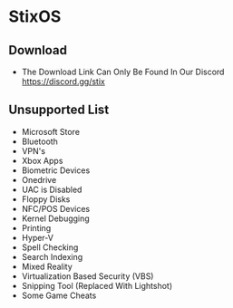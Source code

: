 # StixOS

## Download
- The Download Link Can Only Be Found In Our Discord https://discord.gg/stix

## Unsupported List
- Microsoft Store
- Bluetooth
- VPN's
- Xbox Apps
- Biometric Devices
- Onedrive
- UAC is Disabled
- Floppy Disks
- NFC/POS Devices
- Kernel Debugging
- Printing
- Hyper-V
- Spell Checking
- Search Indexing
- Mixed Reality
- Virtualization Based Security (VBS)
- Snipping Tool (Replaced With Lightshot)
- Some Game Cheats
